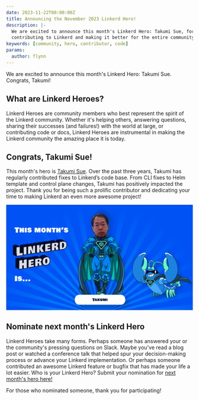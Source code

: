 ```yaml
---
date: 2023-11-22T00:00:00Z
title: Announcing the November 2023 Linkerd Hero!
description: |-
  We are excited to announce this month's Linkerd Hero: Takumi Sue, for
  contributing to Linkerd and making it better for the entire community!
keywords: [community, hero, contributor, code]
params:
  author: flynn
---
```


We are excited to announce this month's Linkerd Hero: Takumi Sue. Congrats,
Takumi!

## What are Linkerd Heroes?

Linkerd Heroes are community members who best represent the spirit of the
Linkerd community. Whether it's helping others, answering questions, sharing
their successes (and failures!) with the world at large, or contributing code or
docs, Linkerd Heroes are instrumental in making the Linkerd community the
amazing place it is today.

## Congrats, Takumi Sue!

This month's hero is [Takumi Sue](https://github.com/mikutas). Over the past
three years, Takumi has regularly contributed fixes to Linkerd’s code base. From
CLI fixes to Helm template and control plane changes, Takumi has positively
impacted the project. Thank you for being such a prolific contributor and
dedicating your time to making Linkerd an even more awesome project!

![Takumi Sue](cover.jpg)

## Nominate next month's Linkerd Hero

Linkerd Heroes take many forms. Perhaps someone has answered your or the
community's pressing questions on Slack. Maybe you've read a blog post or
watched a conference talk that helped spur your decision-making process or
advance your Linkerd implementation. Or perhaps someone contributed an awesome
Linkerd feature or bugfix that has made your life a lot easier. Who is your
Linkerd Hero? Submit your nomination for
[next month's hero here!](https://docs.google.com/forms/d/e/1FAIpQLSfNv--UnbbZSzW7J3SbREIMI-HaooyX9im8yLIGB7M_LKT_Fw/viewform?usp=sf_link)

For those who nominated someone, thank you for participating!
